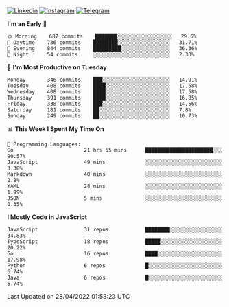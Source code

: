 [![Linkedin](https://img.shields.io/badge/-Archie-blue?style=flat-square&labelColor=gray&logo=Linkedin&logoColor=white&link=https://www.linkedin.com/in/archisdi)](https://www.linkedin.com/in/archisdi)
[![Instagram](https://img.shields.io/badge/-@archisdi-orange?style=flat-square&labelColor=gray&logo=Instagram&logoColor=white&link=https://www.instagram.com/archisdi)](https://www.instagram.com/archisdi)
[![Telegram](https://img.shields.io/badge/-aai-informational?style=flat-square&labelColor=gray&logo=telegram&logoColor=white&link=https://t.me/archisdi)](https://t.me/archisdi)

<!--START_SECTION:waka-->
**I'm an Early 🐤** 

```text
🌞 Morning    687 commits    ███████░░░░░░░░░░░░░░░░░░   29.6% 
🌆 Daytime    736 commits    ████████░░░░░░░░░░░░░░░░░   31.71% 
🌃 Evening    844 commits    █████████░░░░░░░░░░░░░░░░   36.36% 
🌙 Night      54 commits     ░░░░░░░░░░░░░░░░░░░░░░░░░   2.33%

```
📅 **I'm Most Productive on Tuesday** 

```text
Monday       346 commits    ███░░░░░░░░░░░░░░░░░░░░░░   14.91% 
Tuesday      408 commits    ████░░░░░░░░░░░░░░░░░░░░░   17.58% 
Wednesday    408 commits    ████░░░░░░░░░░░░░░░░░░░░░   17.58% 
Thursday     391 commits    ████░░░░░░░░░░░░░░░░░░░░░   16.85% 
Friday       338 commits    ███░░░░░░░░░░░░░░░░░░░░░░   14.56% 
Saturday     181 commits    ██░░░░░░░░░░░░░░░░░░░░░░░   7.8% 
Sunday       249 commits    ██░░░░░░░░░░░░░░░░░░░░░░░   10.73%

```


📊 **This Week I Spent My Time On** 

```text
💬 Programming Languages: 
Go                       21 hrs 55 mins      ██████████████████████░░░   90.57% 
JavaScript               49 mins             ░░░░░░░░░░░░░░░░░░░░░░░░░   3.38% 
Markdown                 40 mins             ░░░░░░░░░░░░░░░░░░░░░░░░░   2.8% 
YAML                     28 mins             ░░░░░░░░░░░░░░░░░░░░░░░░░   1.99% 
JSON                     5 mins              ░░░░░░░░░░░░░░░░░░░░░░░░░   0.35%

```

**I Mostly Code in JavaScript** 

```text
JavaScript               31 repos            ████████░░░░░░░░░░░░░░░░░   34.83% 
TypeScript               18 repos            █████░░░░░░░░░░░░░░░░░░░░   20.22% 
Go                       16 repos            ████░░░░░░░░░░░░░░░░░░░░░   17.98% 
Python                   6 repos             █░░░░░░░░░░░░░░░░░░░░░░░░   6.74% 
Java                     6 repos             █░░░░░░░░░░░░░░░░░░░░░░░░   6.74%

```



 Last Updated on 28/04/2022 01:53:23 UTC
<!--END_SECTION:waka-->